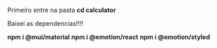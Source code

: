 Primeiro entre na pasta 
**cd calculator**

Baixei as dependencias!!!!

**npm i @mui/material**
**npm i @emotion/react** 
**npm i @emotion/styled**
